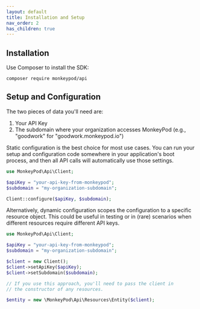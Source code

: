 ```yaml
---
layout: default
title: Installation and Setup
nav_order: 2
has_children: true
---
```


## Installation
Use Composer to install the SDK:

```composer require monkeypod/api```

## Setup and Configuration

The two pieces of data you'll need are:
1. Your API Key
2. The subdomain where your organization accesses MonkeyPod
(e.g., "goodwork" for "goodwork.monkeypod.io")

Static configuration is the best choice for most use cases. You can run your setup and configuration 
code somewhere in your application's boot process, and then all API calls will automatically use
those settings.

```php
use MonkeyPod\Api\Client;

$apiKey = "your-api-key-from-monkeypod";
$subdomain = "my-organization-subdomain";

Client::configure($apiKey, $subdomain);
```

Alternatively, dynamic configuration scopes the configuration to a specific resource object. 
This could be useful in testing or in (rare) scenarios when different resources require different
API keys.

```php
use MonkeyPod\Api\Client;

$apiKey = "your-api-key-from-monkeypod";
$subdomain = "my-organization-subdomain";

$client = new Client();
$client->setApiKey($apiKey);
$client->setSubdomain($subdomain);

// If you use this approach, you'll need to pass the client in
// the constructor of any resources.

$entity = new \MonkeyPod\Api\Resources\Entity($client);
```
